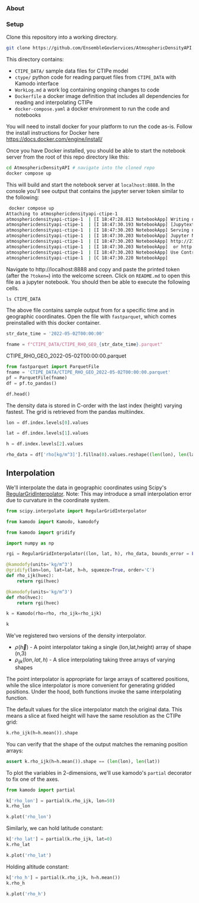 
### About

### Setup

<!-- #region -->
Clone this repository into a working directory.

```sh
git clone https://github.com/EnsembleGovServices/AtmosphericDensityAPI.git
```

This directory contains:

* `CTIPE_DATA/` sample data files for CTIPe model
* `ctype/` python code for reading parquet files from `CTIPE_DATA` with Kamodo interface
* `WorkLog.md` a work log containing ongoing changes to code
* `Dockerfile` a docker image definition that includes all dependencies for reading and interpolating CTIPe
* `docker-compose.yaml` a docker environment to run the code and notebooks
<!-- #endregion -->

You will need to install docker for your platform to run the code as-is. Follow the install instructions for Docker here https://docs.docker.com/engine/install/


Once you have Docker installed, you should be able to start the notebook server from the root of this repo directory like this:

<!-- #region -->
```sh
cd AtmosphericDensityAPI # navigate into the cloned repo
docker compose up
```
<!-- #endregion -->

<!-- #region -->
This will build and start the notebook server at `localhost:8888`. In the console you'll see output that contains the jupyter server token similar to the following:

```sh
 docker compose up
Attaching to atmosphericdensityapi-ctipe-1
atmosphericdensityapi-ctipe-1  | [I 18:47:28.813 NotebookApp] Writing notebook server cookie secret to /root/.local/share/jupyter/runtime/notebook_cookie_secret
atmosphericdensityapi-ctipe-1  | [I 18:47:30.193 NotebookApp] [Jupytext Server Extension] Deriving a JupytextContentsManager from LargeFileManager
atmosphericdensityapi-ctipe-1  | [I 18:47:30.203 NotebookApp] Serving notebooks from local directory: /ctipe
atmosphericdensityapi-ctipe-1  | [I 18:47:30.203 NotebookApp] Jupyter Notebook 6.4.12 is running at:
atmosphericdensityapi-ctipe-1  | [I 18:47:30.203 NotebookApp] http://21df80d0353a:8888/?token=a5ea932fb36d507de48f43492843a42e6a575663fda9bdc4
atmosphericdensityapi-ctipe-1  | [I 18:47:30.203 NotebookApp]  or http://127.0.0.1:8888/?token=a5ea932fb36d507de48f43492843a42e6a575663fda9bdc4
atmosphericdensityapi-ctipe-1  | [I 18:47:30.203 NotebookApp] Use Control-C to stop this server and shut down all kernels (twice to skip confirmation).
atmosphericdensityapi-ctipe-1  | [C 18:47:30.220 NotebookApp] 

```
<!-- #endregion -->

Navigate to http://localhost:8888 and copy and paste the printed token (after the `?token=`) into the welcome screen. Click on `README.md` to open this file as a jupyter notebook. You should then be able to execute the following cells.

```python
ls CTIPE_DATA
```

The above file contains sample output from for a specific time and in geographic coordinates. Open the file with `fastparquet`, which comes preinstalled with this docker container.

```python
str_date_time = '2022-05-02T00:00:00'
```

```python
fname = f"CTIPE_DATA/CTIPE_RHO_GEO_{str_date_time}.parquet"
```


CTIPE_RHO_GEO_2022-05-02T00:00:00.parquet

```python
from fastparquet import ParquetFile
fname = 'CTIPE_DATA/CTIPE_RHO_GEO_2022-05-02T00:00:00.parquet'
pf = ParquetFile(fname)
df = pf.to_pandas()
```

```python
df.head()
```

The density data is stored in C-order with the last index (height) varying fastest. The grid is retrieved from the pandas multiindex.

```python
lon = df.index.levels[0].values
```

```python
lat = df.index.levels[1].values
```

```python
h = df.index.levels[2].values
```

```python
rho_data = df['rho[kg/m^3]'].fillna(0).values.reshape((len(lon), len(lat), len(h)))
```

## Interpolation


We'll interpolate the data in geographic coordinates using Scipy's [RegularGridInterpolator](https://docs.scipy.org/doc/scipy/reference/generated/scipy.interpolate.RegularGridInterpolator.html). Note: This may introduce a small interpolation error due to curvature in the coordinate system.

```python
from scipy.interpolate import RegularGridInterpolator
```

```python
from kamodo import Kamodo, kamodofy

from kamodo import gridify

import numpy as np
```

```python
rgi = RegularGridInterpolator((lon, lat, h), rho_data, bounds_error = False, fill_value=0)

@kamodofy(units='kg/m^3')
@gridify(lon=lon, lat=lat, h=h, squeeze=True, order='C')
def rho_ijk(hvec):
    return rgi(hvec)

@kamodofy(units='kg/m^3')
def rho(hvec):
    return rgi(hvec)

k = Kamodo(rho=rho, rho_ijk=rho_ijk)

k
```

We've registered two versions of the density interpolator.
* $\rho(\vec{h})$ - A point interpolator taking a single (lon,lat,height) array of shape (n,3)
* $\rho_{ijk}(lon, lat, h)$ - A slice interpolating taking three arrays of varying shapes


The point interpolator is appropriate for large arrays of scattered positions, while the slice interpolator is more convenient for generating gridded positions. Under the hood, both functions invoke the same interpolating function.


The default values for the slice interpolator match the original data. This means a slice at fixed height will have the same resolution as the CTIPe grid:

```python
k.rho_ijk(h=h.mean()).shape
```

You can verify that the shape of the output matches the remaning position arrays:

```python
assert k.rho_ijk(h=h.mean()).shape == (len(lon), len(lat))
```

To plot the variables in 2-dimensions, we'll use kamodo's `partial` decorator to fix one of the axes.

```python
from kamodo import partial
```

```python
k['rho_lon'] = partial(k.rho_ijk, lon=50)
k.rho_lon
```

```python
k.plot('rho_lon')
```

Similarly, we can hold latitude constant:

```python
k['rho_lat'] = partial(k.rho_ijk, lat=0)
k.rho_lat
```

```python
k.plot('rho_lat')
```

Holding altitude constant:

```python
k['rho_h'] = partial(k.rho_ijk, h=h.mean())
k.rho_h
```

```python
k.plot('rho_h')
```

```python

```
